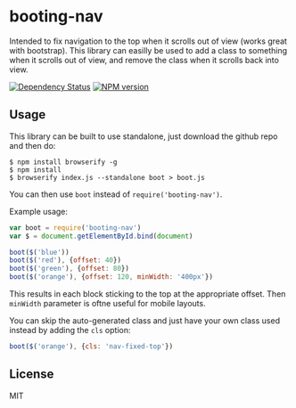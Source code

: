 # booting-nav

Intended to fix navigation to the top when it scrolls out of view (works great with bootstrap).  This library can easilly be used to add a class to something when it scrolls out of view, and remove the class when it scrolls back into view.

[![Dependency Status](https://img.shields.io/gemnasium/ForbesLindesay/booting-nav.svg)](https://gemnasium.com/ForbesLindesay/booting-nav)
[![NPM version](https://img.shields.io/npm/v/booting-nav.svg)](http://badge.fury.io/js/booting-nav)

## Usage

This library can be built to use standalone, just download the github repo and then do:

```console
$ npm install browserify -g
$ npm install
$ browserify index.js --standalone boot > boot.js
```

You can then use `boot` instead of `require('booting-nav')`.

Example usage:

```js
var boot = require('booting-nav')
var $ = document.getElementById.bind(document)

boot($('blue'))
boot($('red'), {offset: 40})
boot($('green'), {offset: 80})
boot($('orange'), {offset: 120, minWidth: '400px'})
```

This results in each block sticking to the top at the appropriate offset.  Then `minWidth` parameter is oftne useful for mobile layouts.

You can skip the auto-generated class and just have your own class used instead by adding the `cls` option:

```js
boot($('orange'), {cls: 'nav-fixed-top'})
```

## License

MIT